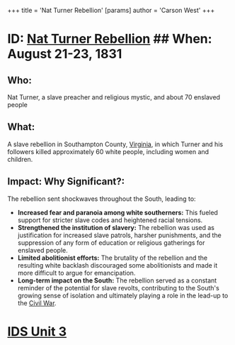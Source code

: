 +++
 title = 'Nat Turner Rebellion'
[params]
	author = 'Carson West'
+++
# ID: [Nat Turner Rebellion](./../nat-turner-rebellion/) ## When: August 21-23, 1831
## Who: 
Nat Turner, a slave preacher and religious mystic, and about 70 enslaved people
## What: 
A slave rebellion in Southampton County, [Virginia](./../virginia/), in which Turner and his followers killed approximately 60 white people, including women and children. 
## Impact: Why Significant?: 
The rebellion sent shockwaves throughout the South, leading to:
* **Increased fear and paranoia among white southerners:** This fueled support for stricter slave codes and heightened racial tensions.
* **Strengthened the institution of slavery:** The rebellion was used as justification for increased slave patrols, harsher punishments, and the suppression of any form of education or religious gatherings for enslaved people.
* **Limited abolitionist efforts:** The brutality of the rebellion and the resulting white backlash discouraged some abolitionists and made it more difficult to argue for emancipation.
* **Long-term impact on the South:** The rebellion served as a constant reminder of the potential for slave revolts, contributing to the South's growing sense of isolation and ultimately playing a role in the lead-up to the [Civil War](./../civil-war/). 

# [IDS Unit 3](./../ids-unit-3/)